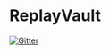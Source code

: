 # ReplayVault

[![Gitter](https://badges.gitter.im/Join%20Chat.svg)](https://gitter.im/tomasherman/ReplayVault?utm_source=badge&utm_medium=badge&utm_campaign=pr-badge&utm_content=badge)